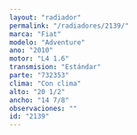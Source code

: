 ```yaml
---
layout: "radiador"
permalink: "/radiadores/2139/"
marca: "Fiat"
modelo: "Adventure"
ano: "2010"
motor: "L4 1.6"
transmision: "Estándar"
parte: "732353"
clima: "Con clima"
alto: "20 1/2"
ancho: "14 7/8"
observaciones: ""
id: "2139"
---
```


